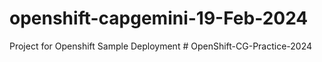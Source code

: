 # openshift-capgemini-19-Feb-2024
Project for Openshift Sample Deployment
#   O p e n S h i f t - C G - P r a c t i c e - 2 0 2 4  
 